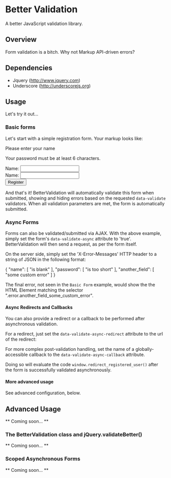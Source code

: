 # Better Validation

A better JavaScript validation library.

## Overview

Form validation is a bitch. Why not Markup API-driven errors?

## Dependencies

- Jquery (http://www.jquery.com)
- Underscore (http://underscorejs.org)

## Usage

Let's try it out...

### Basic forms

Let's start with a simple registration form. Your markup looks like:

  <form action="/users" method="post"
data-validate-with="better_validation">
    <div class="error-box hide">
      <p class="error name_is_blank">Please enter your name</p>
      <p class="error password_is_too_short">Your password must be at
least 6 characters.</p>
    </div>
    <div class="field">
      <label for="name">Name:</label>
      <input type="text" name="name" data-validate-blank="true" />
    </div>
    <div class="field">
      <label for="password">Name:</label>
      <input type="text" name="password" data-validate-blank="true"
data-min-length="6" />
    </div>
    <div class="field">
      <input type="submit" value="Register"
  </form>

And that's it! BetterValidation will automatically validate this form
when submitted, showing and hiding errors based on the requested
`data-validate` validators. When all validation parameters are met, the
form is automatically submitted.

### Async Forms

Forms can also be validated/submitted via AJAX. With the above example,
simply set the form's `data-validate-async` attribute to 'true'.
BetterValidation will then send a request, as per the form itself.

  <form action="/users" method="post"
data-validate-with="better_validation" data-validate-async="true">

On the server side, simply set the 'X-Error-Messages' HTTP header to a
string of JSON in the following format:

  {
    "name": [ "is blank" ],
    "password": [ "is too short" ],
    "another_field": [ "some custom error" ]
  }

The final error, not seen in the `Basic Form` example, would show the
 the HTML Element matching the selector
".error.another_field_some_custom_error".

#### Async Redirects and Callbacks

You can also provide a redirect or a callback to be performed after
asynchronous validation.

For a redirect, just set the `data-validate-async-redirect` attribute to
the url of the redirect:

  <form action="/users" method="post"
data-validate-with="better_validation" data-validate-async="true"
data-validate-async-redirect="/profile">

For more complex post-validation handling, set the name of a
globally-accessible callback to the `data-validate-async-callback`
attribute.

  <form action="/users" method="post"
data-validate-with="better_validation" data-validate-async="true"
data-validate-async-callback="redirect_registered_user">

Doing so will evaluate the code `window.redirect_registered_user()`
after the form is successfully validated asynchronously.

#### More advanced usage

See advanced configuration, below.

## Advanced Usage

** Coming soon... **

### The BetterValidation class and jQuery.validateBetter()

** Coming soon... **

### Scoped Asynchronous Forms

** Coming soon... **

